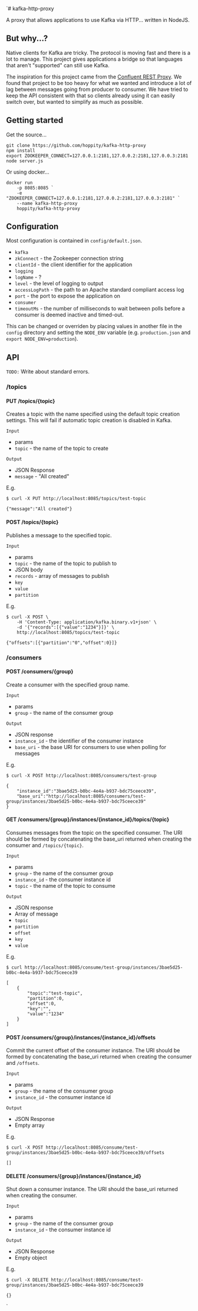 `# kafka-http-proxy

A proxy that allows applications to use Kafka via HTTP... written in NodeJS.

## But why...?

Native clients for Kafka are tricky. The protocol is moving fast and there is a lot to manage. This project gives applications a bridge so that languages that aren't "supported" can still use Kafka.

The inspiration for this project came from the [Confluent REST Proxy](docs.confluent.io/1.0/kafka-rest/intro.html). We found that project to be too heavy for what we wanted and introduce a lot of lag between messages going from producer to consumer. We have tried to keep the API consistent with that so clients already using it can easily switch over, but wanted to simplify as much as possible.

## Getting started

Get the source...

    git clone https://github.com/hoppity/kafka-http-proxy
    npm install
    export ZOOKEEPER_CONNECT=127.0.0.1:2181,127.0.0.2:2181,127.0.0.3:2181
    node server.js

Or using docker...

    docker run
        -p 8085:8085 `
        -e "ZOOKEEPER_CONNECT=127.0.0.1:2181,127.0.0.2:2181,127.0.0.3:2181" `
        --name kafka-http-proxy
        hoppity/kafka-http-proxy

## Configuration

Most configuration is contained in `config/default.json`.

* `kafka`
 * `zkConnect` - the Zookeeper connection string
 * `clientId` - the client identifier for the application
* `logging`
 * `logName` - ?
 * `level` - the level of logging to output
* `accessLogPath` - the path to an Apache standard compliant access log
* `port` - the port to expose the application on
* `consumer`
 * `timeoutMs` - the number of milliseconds to wait between polls before a consumer is deemed inactive and timed-out.

This can be changed or overriden by placing values in another file in the `config` directory and setting the `NODE_ENV` variable (e.g. `production.json` and `export NODE_ENV=production`).

## API

`TODO:` Write about standard errors.

### /topics

#### PUT /topics/{topic}

Creates a topic with the name specified using the default topic creation settings. This will fail if automatic topic creation is disabled in Kafka.

`Input`

* params
 * `topic` - the name of the topic to create

`Output`

* JSON Response
 * `message` - "All created"

E.g.

    $ curl -X PUT http://localhost:8085/topics/test-topic

    {"message":"All created"}

#### POST /topics/{topic}

Publishes a message to the specified topic.

`Input`

* params
 * `topic` - the name of the topic to publish to
* JSON body
 * `records` - array of messages to publish
  * `key`
  * `value`
  * `partition`

E.g.

    $ curl -X POST \
        -H 'Content-Type: application/kafka.binary.v1+json' \
        -d '{"records":[{"value":"1234"}]}' \
        http://localhost:8085/topics/test-topic

    {"offsets":[{"partition":"0","offset":0}]}

### /consumers

#### POST /consumers/{group}

Create a consumer with the specified group name.

`Input`

* params
 * `group` - the name of the consumer group

`Output`

* JSON response
 * `instance_id` - the identifier of the consumer instance
 * `base_uri` - the base URI for consumers to use when polling for messages

E.g.

    $ curl -X POST http://localhost:8085/consumers/test-group

    {
        "instance_id":"3bae5d25-b0bc-4e4a-b937-bdc75ceece39",
        "base_uri":"http://localhost:8085/consumers/test-group/instances/3bae5d25-b0bc-4e4a-b937-bdc75ceece39"
    }

#### GET /consumers/{group}/instances/{instance_id}/topics/{topic}

Consumes messages from the topic on the specified consumer. The URI should be formed by concatenating the base_uri returned when creating the consumer and `/topics/{topic}`.

`Input`

* params
 * `group` - the name of the consumer group
 * `instance_id` - the consumer instance id
 * `topic` - the name of the topic to consume

`Output`

* JSON response
 * Array of message
  * `topic`
  * `partition`
  * `offset`
  * `key`
  * `value`

E.g.

    $ curl http://localhost:8085/consume/test-group/instances/3bae5d25-b0bc-4e4a-b937-bdc75ceece39

    [
        {
            "topic":"test-topic",
            "partition":0,
            "offset":0,
            "key":"",
            "value":"1234"
        }
    ]

#### POST /consumers/{group}/instances/{instance_id}/offsets

Commit the current offset of the consumer instance. The URI should be formed by concatenating the base_uri returned when creating the consumer and `/offsets`.

`Input`

* params
 * `group` - the name of the consumer group
 * `instance_id` - the consumer instance id

`Output`

* JSON Response
 * Empty array

E.g.

    $ curl -X POST http://localhost:8085/consume/test-group/instances/3bae5d25-b0bc-4e4a-b937-bdc75ceece39/offsets

    []


#### DELETE /consumers/{group}/instances/{instance_id}

Shut down a consumer instance. The URI should the base_uri returned when creating the consumer.

`Input`

* params
 * `group` - the name of the consumer group
 * `instance_id` - the consumer instance id

`Output`

* JSON Response
 * Empty object

E.g.

    $ curl -X DELETE http://localhost:8085/consume/test-group/instances/3bae5d25-b0bc-4e4a-b937-bdc75ceece39

    {}
`
